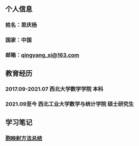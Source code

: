 ## 个人信息
### 姓名：思庆杨
### 国家：中国
### 邮箱：qingyang_si@163.com
## 教育经历
### 2017.09-2021.07 西北大学数学学院  本科
### 2021.09至今     西北工业大学数学与统计学院  硕士研究生
## 学习笔记
###  [胞映射方法总结](https://siqingyang.github.io/胞映射方法总结.html)
